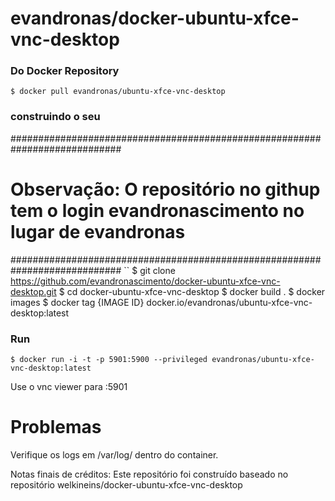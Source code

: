 evandronas/docker-ubuntu-xfce-vnc-desktop
=========================

### Do Docker Repository

``
$ docker pull evandronas/ubuntu-xfce-vnc-desktop
``

### construindo o seu
############################################################################
# Observação: O repositório no githup tem o login evandronascimento no lugar de evandronas #
############################################################################
``
$ git clone https://github.com/evandronascimento/docker-ubuntu-xfce-vnc-desktop.git
$ cd docker-ubuntu-xfce-vnc-desktop
$ docker build .
$ docker images
$ docker tag {IMAGE ID} docker.io/evandronas/ubuntu-xfce-vnc-desktop:latest

### Run

``
$ docker run -i -t -p 5901:5900 --privileged evandronas/ubuntu-xfce-vnc-desktop:latest
``

Use o vnc viewer para <O seu IP na porta>:5901


Problemas
=========
Verifique os logs em /var/log/ dentro do container.

Notas finais de créditos:
Este repositório foi construído baseado no repositório welkineins/docker-ubuntu-xfce-vnc-desktop
